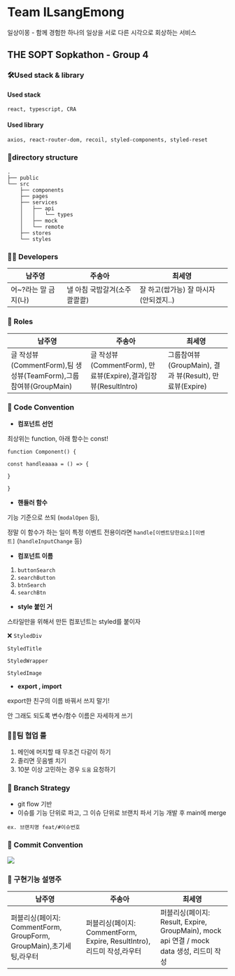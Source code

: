 # **Team ILsangEmong**

일상이몽 - 함께 경험한 하나의 일상을 서로 다른 시각으로 회상하는 서비스

## **THE SOPT Sopkathon - Group 4**

### **🛠Used stack & library**
#### Used stack
```
react, typescript, CRA
```
#### Used library
```
axios, react-router-dom, recoil, styled-components, styled-reset

```

### **🧷directory structure**

```
.
├── public
└── src
    ├── components
    ├── pages
    ├── services
    │   ├── api
    │   │   └── types
    │   ├── mock
    │   └── remote
    ├── stores
    └── styles
```

### **🧑‍💻 Developers**
|남주영|주송아|최세영|
|------|---|---|
|어~?라는 말 금지(나)|낼 아침 국밥갈겨(소주콸콸콸)|잘 하고(쌉가능) 잘 마시자(안되겠지..)|


### **💼 Roles**
|남주영|주송아|최세영|
|------|---|---|
|글 작성뷰(CommentForm),팀 생성뷰(TeamForm),그룹참여뷰(GroupMain)|글 작성뷰(CommentForm), 만료뷰(Expire),결과입장뷰(ResultIntro)|그룹참여뷰(GroupMain), 결과 뷰(Result), 만료뷰(Expire)|

### **📏 Code Convention**

- **컴포넌트 선언**

최상위는 function, 아래 함수는 const!

`function Component() {`

`const handleaaaa = () => {`

`}`

`}`

- **핸들러 함수**

기능 기준으로 쓰되 (`modalOpen` 등),

정말 이 함수가 하는 일이 특정 이벤트 전용이라면 `handle[이벤트당한요소][이벤트]` (`handleInputChange` 등)

- **컴포넌트 이름**

1. `buttonSearch`
2. `searchButton`
3. `btnSearch`
4. `searchBtn`

- **style 붙인 거**

스타일만을 위해서 만든 컴포넌트는 styled를 붙이자

❌ `StyledDiv`

`StyledTitle`

`StyledWrapper`

`StyledImage`

- **export , import**

export한 친구의 이름 바꿔서 쓰지 말기!

안 그래도 되도록 변수/함수 이름은 자세하게 쓰기

### 👨‍💻팀 협업 룰

1. 메인에 머지할 때 무조건 다같이 하기
2. 졸리면 웃음벨 치기
3. 10분 이상 고민하는 경우 `도움` 요청하기

### **🌿 Branch Strategy**

- git flow 기반
- 이슈를 기능 단위로 파고, 그 이슈 단위로 브랜치 파서 기능 개발 후 main에 merge

`ex. 브랜치명 feat/#이슈번호`

### **📌 Commit Convention**

<img src="https://s3.us-west-2.amazonaws.com/secure.notion-static.com/8394124a-ed99-4168-9c06-48b9109dab2d/Untitled.png?X-Amz-Algorithm=AWS4-HMAC-SHA256&X-Amz-Content-Sha256=UNSIGNED-PAYLOAD&X-Amz-Credential=AKIAT73L2G45EIPT3X45%2F20220521%2Fus-west-2%2Fs3%2Faws4_request&X-Amz-Date=20220521T131626Z&X-Amz-Expires=86400&X-Amz-Signature=5e8d736934b030772793d50a67031f104f3538369025db8a6201f77ff4c15cd5&X-Amz-SignedHeaders=host&response-content-disposition=filename%20%3D%22Untitled.png%22&x-id=GetObject">

###

### **🧾 구현기능 설명**주
|남주영|주송아|최세영|
|------|---|---|
|퍼블리싱(페이지: CommentForm, GroupForm, GroupMain),초기세팅,라우터|퍼블리싱(페이지: CommentForm, Expire, ResultIntro),리드미 작성,라우터 |퍼블리싱(페이지: Result, Expire, GroupMain), mock api 연결 / mock data 생성, 리드미 작성|


